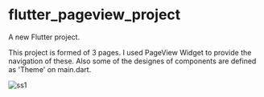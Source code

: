 # flutter_pageview_project

A new Flutter project.

This project is formed of 3 pages. I used PageView Widget to provide the navigation of these. Also some of the designes of components are defined as 'Theme' on main.dart.




![ss1](https://user-images.githubusercontent.com/98457237/196894009-eb1d3729-1a92-4b91-869d-69ec2e567178.png)
